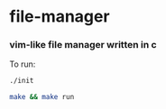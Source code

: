# file-manager

### vim-like file manager written in c

To run:
```bash
./init
```
```bash
make && make run
```
